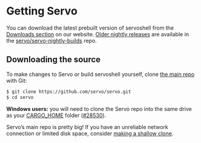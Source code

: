 # Getting Servo

You can download the latest prebuilt version of servoshell from the [Downloads section](https://servo.org/#downloads) on our website.
[Older nightly releases](https://github.com/servo/servo-nightly-builds/releases) are available in the [servo/servo-nightly-builds](https://github.com/servo/servo-nightly-builds) repo.

## Downloading the source

To make changes to Servo or build servoshell yourself, clone [the main repo](https://github.com/servo/servo) with Git:

```sh
$ git clone https://github.com/servo/servo.git
$ cd servo
```

<div class="warning">

**Windows users:** you will need to clone the Servo repo into the same drive as your [CARGO_HOME](https://doc.rust-lang.org/cargo/guide/cargo-home.html) folder ([#28530](https://github.com/servo/servo/issues/28530)).
</div>

Servo’s main repo is pretty big!
If you have an unreliable network connection or limited disk space, consider [making a shallow clone](https://github.blog/2020-12-21-get-up-to-speed-with-partial-clone-and-shallow-clone/).
